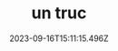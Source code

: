 ---
title: un truc
description: 'lalalala'
date: 2023-09-16T15:11:15.496Z
preview: ""
draft: false
categories: ["mood", "myoc"]
image: /images/gallery/img-2.jpeg
alt: 'ipsum'
size: medium
---